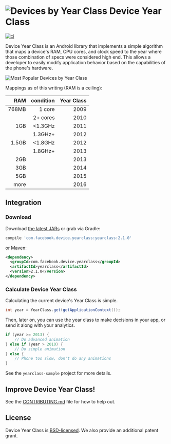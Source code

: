 # ![Devices by Year Class](https://github.com/facebook/device-year-class/raw/master/docs/images/logo_trans_square.png) Device Year Class

[![ci][1]][2]

Device Year Class is an Android library that implements a simple algorithm that maps
a device's RAM, CPU cores, and clock speed to the year where those combination
of specs were considered high end. This allows a developer to easily modify
application behavior based on the capabilities of the phone's hardware.

![Most Popular Devices by Year Class](https://github.com/facebook/device-year-class/raw/master/docs/images/popular_devices_by_year_class.png)

Mappings as of this writing (RAM is a ceiling):

| RAM | condition | Year Class |
|----:|----------:|-----------:|
|768MB| 1 core    | 2009 |
|     | 2+ cores  | 2010 |
|  1GB| <1.3GHz   | 2011 |
|     | 1.3GHz+   | 2012 |
|1.5GB| <1.8GHz   | 2012 |
|     | 1.8GHz+   | 2013 |
|  2GB|           | 2013 |
|  3GB|           | 2014 |
|  5GB|           | 2015 |
| more|           | 2016 |

## Integration

### Download
Download [the latest JARs](https://github.com/facebook/device-year-class/releases/latest) or grab via Gradle:
```groovy
compile 'com.facebook.device.yearclass:yearclass:2.1.0'
```
or Maven:
```xml
<dependency>
  <groupId>com.facebook.device.yearclass</groupId>
  <artifactId>yearclass</artifactId>
  <version>2.1.0</version>
</dependency>
```

### Calculate Device Year Class
Calculating the current device's Year Class is simple.

```java
int year = YearClass.get(getApplicationContext());
```

Then, later on, you can use the year class to make decisions in your app, or
send it along with your analytics.

```java
if (year >= 2013) {
    // Do advanced animation
} else if (year > 2010) {
    // Do simple animation
} else {
    // Phone too slow, don't do any animations
}
```

See the `yearclass-sample` project for more details.

## Improve Device Year Class!
See the [CONTRIBUTING.md](https://github.com/facebook/device-year-class/blob/master/CONTRIBUTING.md) file for how to help out.

## License
Device Year Class is [BSD-licensed](https://github.com/facebook/device-year-class/blob/master/LICENSE). We also provide an additional patent grant.

[1]: https://github.com/facebook/device-year-class/workflows/ci/badge.svg
[2]: https://github.com/facebook/device-year-class/actions
